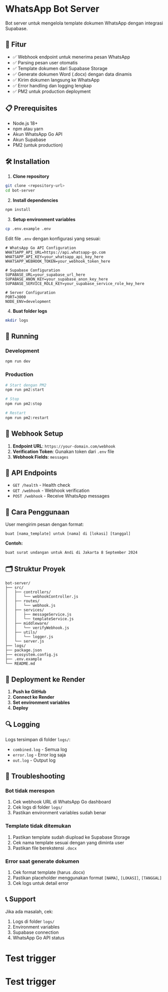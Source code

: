 # WhatsApp Bot Server

Bot server untuk mengelola template dokumen WhatsApp dengan integrasi Supabase.

## 🚀 Fitur

- ✅ Webhook endpoint untuk menerima pesan WhatsApp
- ✅ Parsing pesan user otomatis
- ✅ Template dokumen dari Supabase Storage
- ✅ Generate dokumen Word (.docx) dengan data dinamis
- ✅ Kirim dokumen langsung ke WhatsApp
- ✅ Error handling dan logging lengkap
- ✅ PM2 untuk production deployment

## 📋 Prerequisites

- Node.js 18+ 
- npm atau yarn
- Akun WhatsApp Go API
- Akun Supabase
- PM2 (untuk production)

## 🛠️ Installation

1. **Clone repository**
```bash
git clone <repository-url>
cd bot-server
```

2. **Install dependencies**
```bash
npm install
```

3. **Setup environment variables**
```bash
cp .env.example .env
```

Edit file `.env` dengan konfigurasi yang sesuai:
```env
# WhatsApp Go API Configuration
WHATSAPP_API_URL=https://api.whatsapp-go.com
WHATSAPP_API_KEY=your_whatsapp_api_key_here
WHATSAPP_WEBHOOK_TOKEN=your_webhook_token_here

# Supabase Configuration
SUPABASE_URL=your_supabase_url_here
SUPABASE_ANON_KEY=your_supabase_anon_key_here
SUPABASE_SERVICE_ROLE_KEY=your_supabase_service_role_key_here

# Server Configuration
PORT=3000
NODE_ENV=development
```

4. **Buat folder logs**
```bash
mkdir logs
```

## 🚀 Running

### Development
```bash
npm run dev
```

### Production
```bash
# Start dengan PM2
npm run pm2:start

# Stop
npm run pm2:stop

# Restart
npm run pm2:restart
```

## 📱 Webhook Setup

1. **Endpoint URL**: `https://your-domain.com/webhook`
2. **Verification Token**: Gunakan token dari `.env` file
3. **Webhook Fields**: `messages`

## 🔧 API Endpoints

- `GET /health` - Health check
- `GET /webhook` - Webhook verification
- `POST /webhook` - Receive WhatsApp messages

## 📝 Cara Penggunaan

User mengirim pesan dengan format:
```
buat [nama_template] untuk [nama] di [lokasi] [tanggal]
```

**Contoh:**
```
buat surat undangan untuk Andi di Jakarta 8 September 2024
```

## 🗂️ Struktur Proyek

```
bot-server/
├── src/
│   ├── controllers/
│   │   └── webhookController.js
│   ├── routes/
│   │   └── webhook.js
│   ├── services/
│   │   ├── messageService.js
│   │   └── templateService.js
│   ├── middleware/
│   │   └── verifyWebhook.js
│   ├── utils/
│   │   └── logger.js
│   └── server.js
├── logs/
├── package.json
├── ecosystem.config.js
├── .env.example
└── README.md
```

## 🚀 Deployment ke Render

1. **Push ke GitHub**
2. **Connect ke Render**
3. **Set environment variables**
4. **Deploy**

## 🔍 Logging

Logs tersimpan di folder `logs/`:
- `combined.log` - Semua log
- `error.log` - Error log saja
- `out.log` - Output log

## 🐛 Troubleshooting

### Bot tidak merespon
1. Cek webhook URL di WhatsApp Go dashboard
2. Cek logs di folder `logs/`
3. Pastikan environment variables sudah benar

### Template tidak ditemukan
1. Pastikan template sudah diupload ke Supabase Storage
2. Cek nama template sesuai dengan yang diminta user
3. Pastikan file berekstensi `.docx`

### Error saat generate dokumen
1. Cek format template (harus .docx)
2. Pastikan placeholder menggunakan format `[NAMA]`, `[LOKASI]`, `[TANGGAL]`
3. Cek logs untuk detail error

## 📞 Support

Jika ada masalah, cek:
1. Logs di folder `logs/`
2. Environment variables
3. Supabase connection
4. WhatsApp Go API status

# Test trigger
# Test trigger
